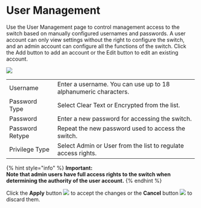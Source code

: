 # User Management

Use the User Management page to control management access to the switch based on manually configured usernames and passwords. A user account can only view settings without the right to configure the switch, and an admin account can configure all the functions of the switch. Click the Add button to add an account or the Edit button to edit an existing account.

![](https://lh3.googleusercontent.com/AgSvquPdUDfIJfvy1ldBfU52Na9WsAfKDTMP18oXYlkOM1IoCOU48HSuguTIm3ZCk0EgnBfqh_TFmF6H6AMVdD15UnHBOa_sBzzRut7vqOhHyrFf1DsZan5Q44Y2Ya3hO25XD7k)

|  |  |
| :--- | :--- |
| Username         | Enter a username. You can use up to 18 alphanumeric characters. |
| Password Type | Select Clear Text or Encrypted from the list. |
| Password | Enter a new password for accessing the switch. |
| Password Retype | Repeat the new password used to access the switch. |
| Privilege Type | Select Admin or User from the list to regulate access rights. |

{% hint style="info" %}
**Important:  
Note that admin users have full access rights to the switch when determining the authority of the user account.**
{% endhint %}

Click the **Apply** button ![](https://lh4.googleusercontent.com/XMTT8fQ_7-ZeiTvPvRukhv4L0AWct-vSxOhJ3FoFWDUz8lDDOjnB8z3TS4i_dfpCcqDBxi9QK4HLZqqmzieIB9UCQ1h53_LAGhePHU3Qf2lhtLDRweUMCw4lAm_zW7gnMjcOFfg) to accept the changes or the **Cancel** button ![](https://lh4.googleusercontent.com/jJmheoNlaq72LJAXVDSIwNSMs0tSJ8vbDx8UOLAI0IBsDdBZIIDh3GYCbel72dhgAeKuBGcf3SZ3GtC3LCTu9yuKIXTWrYmvZ9c6qgWAr1IfYNoN98KfsdWYobvrFEqGe7xpwYo) to discard them.

